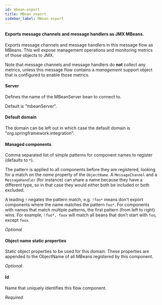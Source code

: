 ```yaml
---
id: mbean-export
title: MBean export
sidebar_label: MBean export
---
```

#### Exports message channels and message handlers as JMX MBeans.
Exports message channels and message handlers in this message flow as MBeans. This will expose management operations and monitoring metrics of those objects to JMX.

Note that message channels and message handlers do <b>not</b> collect any metrics, unless this message flow contains a <i>management</i> support object that is configured to enable those metrics.

#### Server
Defines the name of the MBeanServer bean to connect to.

Default is "mbeanServer".

#### Default domain
The domain can be left out in which case the default domain is "org.springframework.integration".

#### Managed components
Comma separated list of simple patterns for component names to register (defaults to <code>*</code>).

The pattern is applied to all components before they are registered, looking for a match on the <i>name</i> property of the <code>ObjectName</code>. A <code>MessageChannel</code> and a <code>MessageHandler</code> (for instance) can share a name because they have a different type, so in that case they would either both be included or both excluded.

A leading <code>!</code> negates the pattern match, e.g. <code>!foo*</code> means don't export components where the name matches the pattern <code>foo*</code>. For components with names that match multiple patterns, the first pattern (from left to right) wins. For example, <code>!foo*, foox</code> will match all beans that don’t start with <code>foo</code>, except <code>foox</code>.

<i>Optional</i>

#### Object name static properties
Static object properties to be used for this domain. These properties are appended to
 the ObjectName of all MBeans registered by this component.

<i>Optional</i>

#### Id
Name that uniquely identifies this flow component.

<i>Required</i>

